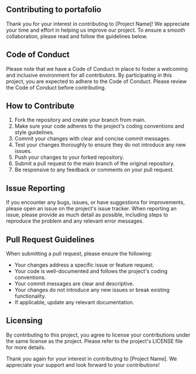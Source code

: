 ## Contributing to portafolio
Thank you for your interest in contributing to [Project Name]! We appreciate your time and effort in helping us improve our project. To ensure a smooth collaboration, please read and follow the guidelines below.

## Code of Conduct
Please note that we have a Code of Conduct in place to foster a welcoming and inclusive environment for all contributors. By participating in this project, you are expected to adhere to the Code of Conduct. Please review the Code of Conduct before contributing.

## How to Contribute
1. Fork the repository and create your branch from main.
2. Make sure your code adheres to the project's coding conventions and style guidelines.
3. Commit your changes with clear and concise commit messages.
4. Test your changes thoroughly to ensure they do not introduce any new issues.
5. Push your changes to your forked repository.
6. Submit a pull request to the main branch of the original repository.
7. Be responsive to any feedback or comments on your pull request.

## Issue Reporting
If you encounter any bugs, issues, or have suggestions for improvements, please open an issue on the project's issue tracker. When reporting an issue, please provide as much detail as possible, including steps to reproduce the problem and any relevant error messages.

## Pull Request Guidelines
When submitting a pull request, please ensure the following:

* Your changes address a specific issue or feature request.
* Your code is well-documented and follows the project's coding conventions.
* Your commit messages are clear and descriptive.
* Your changes do not introduce any new issues or break existing functionality.
* If applicable, update any relevant documentation.

## Licensing
By contributing to this project, you agree to license your contributions under the same license as the project. Please refer to the project's LICENSE file for more details.

Thank you again for your interest in contributing to [Project Name]. We appreciate your support and look forward to your contributions!

